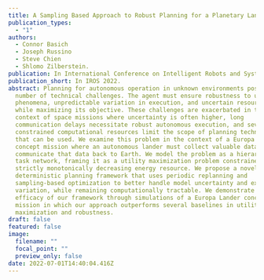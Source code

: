 ```yaml
---
title: A Sampling Based Approach to Robust Planning for a Planetary Lander
publication_types:
  - "1"
authors:
  - Connor Basich
  - Joseph Russino
  - Steve Chien
  - Shlomo Zilberstein.
publication: In International Conference on Intelligent Robots and Systems (IROS). 2022.
publication_short: In IROS 2022.
abstract: Planning for autonomous operation in unknown environments poses a
  number of technical challenges. The agent must ensure robustness to unknown
  phenomena, unpredictable variation in execution, and uncertain resources, all
  while maximizing its objective. These challenges are exacerbated in the
  context of space missions where uncertainty is often higher, long
  communication delays necessitate robust autonomous execution, and severely
  constrained computational resources limit the scope of planning techniques
  that can be used. We examine this problem in the context of a Europa Lander
  concept mission where an autonomous lander must collect valuable data and
  communicate that data back to Earth. We model the problem as a hierarchical
  task network, framing it as a utility maximization problem constrained by a
  strictly monotonically decreasing energy resource. We propose a novel
  deterministic planning framework that uses periodic replanning and
  sampling-based optimization to better handle model uncertainty and execution
  variation, while remaining computationally tractable. We demonstrate the
  efficacy of our framework through simulations of a Europa Lander concept
  mission in which our approach outperforms several baselines in utility
  maximization and robustness.
draft: false
featured: false
image:
  filename: ""
  focal_point: ""
  preview_only: false
date: 2022-07-01T14:40:04.416Z
---
```

